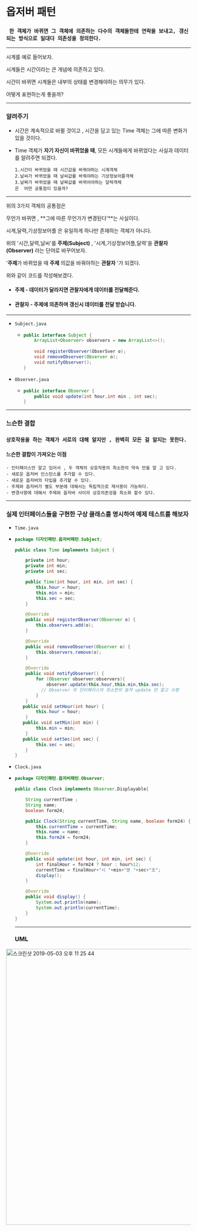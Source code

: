 # 옵저버 패턴

### ``` 한 객체가 바뀌면 그 객체에 의존하는 다수의 객체들한테 연락을 보내고, 갱신되는 방식으로 일대다 의존성을 정의한다.```

------

시계를 예로 들어보자.

시계들은 시간이라는 큰 개념에 의존하고 있다.

시간이 바뀌면 시계들은 내부의 상태를 변경해야하는 의무가 있다.

어떻게 표현하는게 좋을까?

------

### 알려주기

- 시간은 계속적으로 바뀔 것이고 , 시간을 담고 있는 Time 객체는 그에 따른 변화가 있을 것이다.

- Time 객체가 **자기 자신이 바뀌었을 때**,  모든 시계들에게 바뀌었다는 사실과 데이터를 알려주면 되겠다.

  ```
  1.시간이 바뀌었을 때 시간값을 바꿔야하는 시계객체
  2.날씨가 바뀌었을 때 날씨값를 바꿔야하는 기상정보어플객체
  3.날짜가 바뀌었을 때 날짜값를 바뀌어야하는 달력객체
  은  어떤 공통점이 있을까?
  ```

------

위의 3가지 객체의 공통점은 

무언가 바뀌면 , **그에 따른 무언가가 변경된다'**는 사실이다.

시계,달력,기상정보어플 은 유일하게 하나만 존재하는 객체가 아니다.

위의 '시간,달력,날씨'를 **주제(Subject)** , '시계,기상정보어플,달력'을 **관찰자(Observer)** 라는 단어로 바꾸어보자.

'**주제**가 바뀌었을 때 **주제** 의값을 바꿔야하는 **관찰자** '가 되겠다.

위와 같이 코드를 작성해보겠다.

- ####  주제 - 데이터가 달라지면 관찰자에게  데이터를 전달해준다.

- ####  관찰자 - 주제에 의존하며 갱신시 데이터를 전달 받습니다.

---

- `Subject.java`

  - ```java
    public interface Subject {
        ArrayList<Observer> observers = new ArrayList<>();
      
        void registerObserver(ObserSver o);
        void removeObserver(Observer o);
        void notifyObserver();
    }
    ```

- `Observer.java`

  - ```java
    public interface Observer {
        public void update(int hour,int min , int sec);
    }
    ```

---

### 느슨한 결합

### `상호작용을 하는 객체가 서로의 대해 알지만 , 완벽히 모든 걸 알지는 못한다.`

#### 느슨한 결합이 가져오는 이점

	- 인터페이스만 알고 있어서 , 두 객체의 상호작용의 최소한의 약속 만을 알 고 있다.
	- 새로운 옵저버 인스턴스를 추가할 수 있다.
	- 새로운 옵저버의 타입을 추가할 수 있다.
	- 주제와 옵저버가 별도 부분에 대해서는 독립적으로 재사용이 가능하다.
	- 변경사항에 대해서 주제와 옵저바 사이의 상호의존성을 최소화 할수 있다.

---

### 실제 인터페이스들을 구현한 구상 클래스를 명시하여 예제 테스트를 해보자

- `Time.java`

- ```java
  package 디자인패턴.옵저버패턴.Subject;
  
  public class Time implements Subject {
  
      private int hour;
      private int min;
      private int sec;
  
      public Time(int hour, int min, int sec) {
          this.hour = hour;
          this.min = min;
          this.sec = sec;
      }
  
      @Override
      public void registerObserver(Observer o) {
          this.observers.add(o);
      }
  
      @Override
      public void removeObserver(Observer o) {
          this.observers.remove(o);
      }
  
      @Override
      public void notifyObserver() {
          for (Observer observer:observers){
              observer.update(this.hour,this.min,this.sec); 
            // Observer 의 인터페이스의 최소한의 동작 update 만 알고 수행
          }
      }
     public void setHour(int hour) {
          this.hour = hour;
      }
     public void setMin(int min) {
          this.min = min;
      }
     public void setSec(int sec) {
          this.sec = sec;
      }
  }
  
  ```

- `Clock.java`

- ```java
  package 디자인패턴.옵저버패턴.Observer;
  
  public class Clock implements Observer,Displayable{
  
      String currentTime ;
      String name;
      boolean form24;
  
      public Clock(String currentTime, String name, boolean form24) {
          this.currentTime = currentTime;
          this.name = name;
          this.form24 = form24;
      }
  
      @Override
      public void update(int hour, int min, int sec) {
          int finalHour = form24 ? hour : hour%12;
          currentTime = finalHour+"시 "+min+"분 "+sec+"초";
          display();
      }
  
      @Override
      public void display() {
          System.out.println(name);
          System.out.println(currentTime);
      }
  }
  ```

  ---

  ### UML

<img width="753" alt="스크린샷 2019-05-03 오후 11 25 44" src="https://user-images.githubusercontent.com/39197978/57143904-dc7de300-6dfa-11e9-8719-778ff33489e2.png">